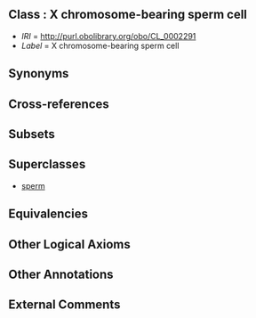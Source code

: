 
## Class : X chromosome-bearing sperm cell

 * *IRI* = http://purl.obolibrary.org/obo/CL_0002291
 * *Label* = X chromosome-bearing sperm cell

## Synonyms


## Cross-references


## Subsets


## Superclasses

 * [sperm](../../CL/19/CL_0000019.md)

## Equivalencies


## Other Logical Axioms


## Other Annotations


## External Comments

